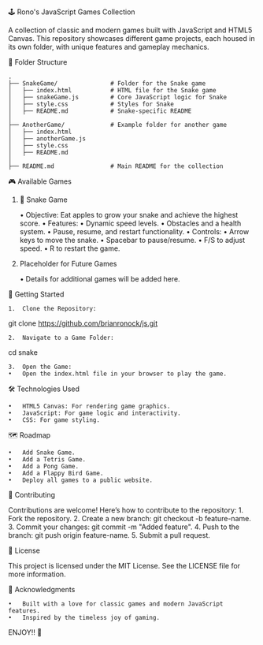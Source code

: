 🕹️ Rono's JavaScript Games Collection

A collection of classic and modern games built with JavaScript and HTML5 Canvas. This repository showcases different game projects, each housed in its own folder, with unique features and gameplay mechanics.

📂 Folder Structure

```
.
├── SnakeGame/               # Folder for the Snake game
│   ├── index.html           # HTML file for the Snake game
│   ├── snakeGame.js         # Core JavaScript logic for Snake
│   ├── style.css            # Styles for Snake
│   ├── README.md            # Snake-specific README
│
├── AnotherGame/             # Example folder for another game
│   ├── index.html
│   ├── anotherGame.js
│   ├── style.css
│   ├── README.md
│
├── README.md                # Main README for the collection
```

🎮 Available Games

1. 🐍 Snake Game

	•	Objective: Eat apples to grow your snake and achieve the highest score.
	•	Features:
	•	Dynamic speed levels.
	•	Obstacles and a health system.
	•	Pause, resume, and restart functionality.
	•	Controls:
	•	Arrow keys to move the snake.
	•	Spacebar to pause/resume.
	•	F/S to adjust speed.
	•	R to restart the game.

2. Placeholder for Future Games

	•	Details for additional games will be added here.

🚀 Getting Started

	1.	Clone the Repository:

git clone https://github.com/brianronock/js.git


	2.	Navigate to a Game Folder:

cd snake


	3.	Open the Game:
	•	Open the index.html file in your browser to play the game.

🛠️ Technologies Used

	•	HTML5 Canvas: For rendering game graphics.
	•	JavaScript: For game logic and interactivity.
	•	CSS: For game styling.

🗺️ Roadmap

	•	Add Snake Game.
	•	Add a Tetris Game.
	•	Add a Pong Game.
	•	Add a Flappy Bird Game.
	•	Deploy all games to a public website.

🤝 Contributing

Contributions are welcome! Here’s how to contribute to the repository:
	1.	Fork the repository.
	2.	Create a new branch: git checkout -b feature-name.
	3.	Commit your changes: git commit -m "Added feature".
	4.	Push to the branch: git push origin feature-name.
	5.	Submit a pull request.

📜 License

This project is licensed under the MIT License. See the LICENSE file for more information.

🎉 Acknowledgments

	•	Built with a love for classic games and modern JavaScript features.
	•	Inspired by the timeless joy of gaming.
    
ENJOY!! 🚀
